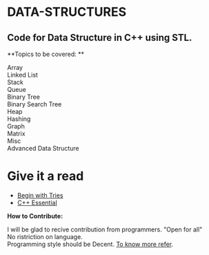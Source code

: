 # DATA-STRUCTURES

## Code for Data Structure in C++ using STL.

**Topics to be covered: **

Array  
Linked List  
Stack  
Queue  
Binary Tree  
Binary Search Tree  
Heap  
Hashing  
Graph  
Matrix  
Misc  
Advanced Data Structure  

# Give it a read
- [ Begin with Tries](https://medium.com/basecs/trying-to-understand-tries-3ec6bede0014)
- [C++ Essential](https://www.youtube.com/watch?v=g-1Cn3ccwXY&list=PLfBJlB6T2eOvyt21CIX_PMmhOgWHiFVab)

**How to Contribute:**

I will be glad to recive contribution from programmers. "Open for all"  
No ristriction on language.  
Programming style should be Decent. [To know more refer](https://en.wikipedia.org/wiki/Programming_style).  
